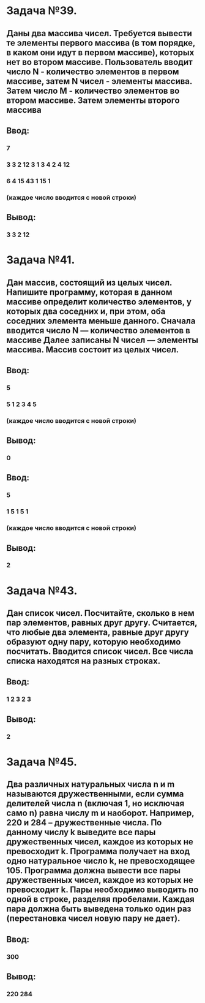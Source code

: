 # Задача №39. 
## Даны два массива чисел. Требуется вывести те элементы первого массива (в том порядке, в каком они идут в первом массиве), которых нет во втором массиве. Пользователь вводит  число N - количество элементов в первом массиве, затем N чисел - элементы массива. Затем число M - количество элементов во втором массиве. Затем элементы второго массива 

## Ввод:
### 7
### 3 3 2 12 3 1 3 4 2 4 12 
### 6 4 15 43 1 15 1
### (каждое число вводится с новой строки)

## Вывод:
### 3 3 2 12


# Задача №41.
## Дан массив, состоящий из целых чисел. Напишите программу, которая в данном массиве определит количество элементов, у которых два соседних и, при этом, оба соседних элемента меньше данного. Сначала вводится число N — количество элементов в массиве  Далее записаны N чисел — элементы массива. Массив состоит из целых чисел. 

## Ввод: 
### 5
### 5 1 2 3 4 5
### (каждое число вводится с новой строки)

## Вывод:
### 0

## Ввод: 
### 5
### 1 5 1 5 1
### (каждое число вводится с новой строки)

## Вывод:
### 2


# Задача №43. 
## Дан список чисел. Посчитайте, сколько в нем пар элементов, равных друг другу. Считается, что любые два элемента, равные друг другу образуют одну пару, которую необходимо посчитать. Вводится список чисел. Все числа списка находятся на разных строках.

## Ввод:
### 1 2 3 2 3

## Вывод:
### 2

# Задача №45.
## Два различных натуральных числа n и m называются дружественными, если сумма делителей числа n (включая 1, но исключая само n) равна числу m и наоборот. Например, 220 и 284 – дружественные числа. По данному числу k выведите все пары дружественных чисел, каждое из которых не превосходит k. Программа получает на вход одно натуральное число k, не превосходящее 105. Программа должна вывести  все пары дружественных чисел, каждое из которых не превосходит k. Пары необходимо выводить по одной в строке, разделяя пробелами. Каждая пара должна быть выведена только один раз (перестановка чисел новую пару не дает). 

## Ввод:
### 300

## Вывод:
### 220 284

